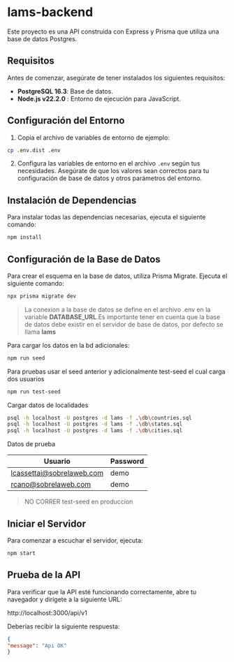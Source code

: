 # lams-backend

Este proyecto es una API construida con Express y Prisma que utiliza una base de datos Postgres.

## Requisitos

Antes de comenzar, asegúrate de tener instalados los siguientes requisitos:

- **PostgreSQL 16.3**: Base de datos.
- **Node.js v22.2.0** : Entorno de ejecución para JavaScript.

## Configuración del Entorno

1. Copia el archivo de variables de entorno de ejemplo:

```sh
cp .env.dist .env
```

2. Configura las variables de entorno en el archivo `.env` según tus necesidades. Asegúrate de que los valores sean correctos para tu configuración de base de datos y otros parámetros del entorno.

## Instalación de Dependencias

Para instalar todas las dependencias necesarias, ejecuta el siguiente comando:

```sh
npm install
```

## Configuración de la Base de Datos

Para crear el esquema en la base de datos, utiliza Prisma Migrate. Ejecuta el siguiente comando:

```sh
npx prisma migrate dev
```

> La conexion a la base de datos se define en el archivo .env en la variable **DATABASE_URL**.Es importante tener en cuenta que la base de datos debe existir en el servidor de base de datos, por defecto se llama **lams**

Para cargar los datos en la bd adicionales:

```sh
npm run seed
```

Para pruebas usar el seed anterior y adicionalmente test-seed el cual carga dos usuarios 

```sh
npm run test-seed
```

Cargar datos de localidades 
```sh
psql -h localhost -U postgres -d lams -f .\db\countries.sql
psql -h localhost -U postgres -d lams -f .\db\states.sql
psql -h localhost -U postgres -d lams -f .\db\cities.sql
```

Datos de prueba 

| Usuario | Password  | 
|----------|----------|
| lcassettai@sobrelaweb.com    | demo  | 
| rcano@sobrelaweb.com    | demo   | 

> NO CORRER test-seed en produccion

## Iniciar el Servidor
Para comenzar a escuchar el servidor, ejecuta:

```sh
npm start
```

## Prueba de la API
Para verificar que la API esté funcionando correctamente, abre tu navegador y dirígete a la siguiente URL:

http://localhost:3000/api/v1

Deberías recibir la siguiente respuesta:

```json
{
"message": "Api OK"
}
```

